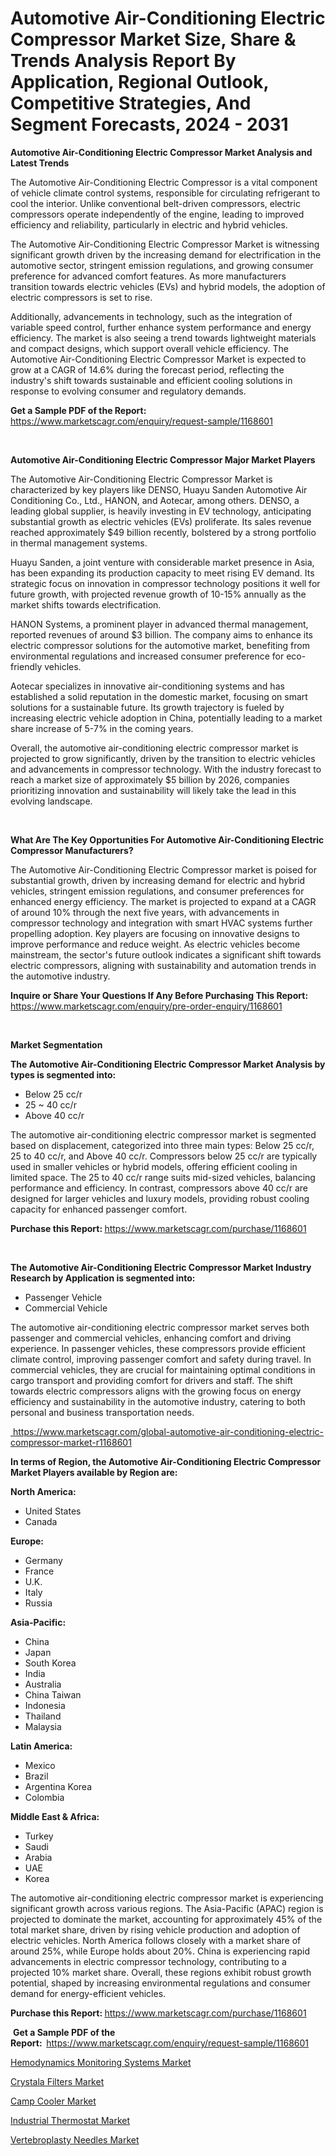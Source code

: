 <p><h1>Automotive Air-Conditioning Electric Compressor Market Size, Share & Trends Analysis Report By Application, Regional Outlook, Competitive Strategies, And Segment Forecasts, 2024 - 2031</h1></p><p><strong>Automotive Air-Conditioning Electric Compressor Market Analysis and Latest Trends</strong></p>
<p><p>The Automotive Air-Conditioning Electric Compressor is a vital component of vehicle climate control systems, responsible for circulating refrigerant to cool the interior. Unlike conventional belt-driven compressors, electric compressors operate independently of the engine, leading to improved efficiency and reliability, particularly in electric and hybrid vehicles. </p><p>The Automotive Air-Conditioning Electric Compressor Market is witnessing significant growth driven by the increasing demand for electrification in the automotive sector, stringent emission regulations, and growing consumer preference for advanced comfort features. As more manufacturers transition towards electric vehicles (EVs) and hybrid models, the adoption of electric compressors is set to rise. </p><p>Additionally, advancements in technology, such as the integration of variable speed control, further enhance system performance and energy efficiency. The market is also seeing a trend towards lightweight materials and compact designs, which support overall vehicle efficiency. The Automotive Air-Conditioning Electric Compressor Market is expected to grow at a CAGR of 14.6% during the forecast period, reflecting the industry's shift towards sustainable and efficient cooling solutions in response to evolving consumer and regulatory demands.</p></p>
<p><strong>Get a Sample PDF of the Report:&nbsp;</strong> <a href="https://www.marketscagr.com/enquiry/request-sample/1168601?utm_campaign=1573&utm_medium=2&utm_source=Github&utm_content=ia&utm_term=30102024&utm_id=automotive-air-conditioning-electric-compressor">https://www.marketscagr.com/enquiry/request-sample/1168601</a></p>
<p>&nbsp;</p>
<p><strong>Automotive Air-Conditioning Electric Compressor Major Market Players</strong></p>
<p><p>The Automotive Air-Conditioning Electric Compressor Market is characterized by key players like DENSO, Huayu Sanden Automotive Air Conditioning Co., Ltd., HANON, and Aotecar, among others. DENSO, a leading global supplier, is heavily investing in EV technology, anticipating substantial growth as electric vehicles (EVs) proliferate. Its sales revenue reached approximately $49 billion recently, bolstered by a strong portfolio in thermal management systems.</p><p>Huayu Sanden, a joint venture with considerable market presence in Asia, has been expanding its production capacity to meet rising EV demand. Its strategic focus on innovation in compressor technology positions it well for future growth, with projected revenue growth of 10-15% annually as the market shifts towards electrification.</p><p>HANON Systems, a prominent player in advanced thermal management, reported revenues of around $3 billion. The company aims to enhance its electric compressor solutions for the automotive market, benefiting from environmental regulations and increased consumer preference for eco-friendly vehicles.</p><p>Aotecar specializes in innovative air-conditioning systems and has established a solid reputation in the domestic market, focusing on smart solutions for a sustainable future. Its growth trajectory is fueled by increasing electric vehicle adoption in China, potentially leading to a market share increase of 5-7% in the coming years.</p><p>Overall, the automotive air-conditioning electric compressor market is projected to grow significantly, driven by the transition to electric vehicles and advancements in compressor technology. With the industry forecast to reach a market size of approximately $5 billion by 2026, companies prioritizing innovation and sustainability will likely take the lead in this evolving landscape.</p></p>
<p>&nbsp;</p>
<p><strong>What Are The Key Opportunities For Automotive Air-Conditioning Electric Compressor Manufacturers?</strong></p>
<p><p>The Automotive Air-Conditioning Electric Compressor market is poised for substantial growth, driven by increasing demand for electric and hybrid vehicles, stringent emission regulations, and consumer preferences for enhanced energy efficiency. The market is projected to expand at a CAGR of around 10% through the next five years, with advancements in compressor technology and integration with smart HVAC systems further propelling adoption. Key players are focusing on innovative designs to improve performance and reduce weight. As electric vehicles become mainstream, the sector's future outlook indicates a significant shift towards electric compressors, aligning with sustainability and automation trends in the automotive industry.</p></p>
<p><strong>Inquire or Share Your Questions If Any Before Purchasing This Report:</strong> <a href="https://www.marketscagr.com/enquiry/pre-order-enquiry/1168601?utm_campaign=1573&utm_medium=2&utm_source=Github&utm_content=ia&utm_term=30102024&utm_id=automotive-air-conditioning-electric-compressor">https://www.marketscagr.com/enquiry/pre-order-enquiry/1168601</a></p>
<p>&nbsp;</p>
<p><strong>Market Segmentation</strong></p>
<p><strong>The Automotive Air-Conditioning Electric Compressor Market Analysis by types is segmented into:</strong></p>
<p><ul><li>Below 25 cc/r</li><li>25 ~ 40 cc/r</li><li>Above 40 cc/r</li></ul></p>
<p><p>The automotive air-conditioning electric compressor market is segmented based on displacement, categorized into three main types: Below 25 cc/r, 25 to 40 cc/r, and Above 40 cc/r. Compressors below 25 cc/r are typically used in smaller vehicles or hybrid models, offering efficient cooling in limited space. The 25 to 40 cc/r range suits mid-sized vehicles, balancing performance and efficiency. In contrast, compressors above 40 cc/r are designed for larger vehicles and luxury models, providing robust cooling capacity for enhanced passenger comfort.</p></p>
<p><strong>Purchase this Report:&nbsp;</strong><a href="https://www.marketscagr.com/purchase/1168601?utm_campaign=1573&utm_medium=2&utm_source=Github&utm_content=ia&utm_term=30102024&utm_id=automotive-air-conditioning-electric-compressor">https://www.marketscagr.com/purchase/1168601</a></p>
<p>&nbsp;</p>
<p><strong>The Automotive Air-Conditioning Electric Compressor Market Industry Research by Application is segmented into:</strong></p>
<p><ul><li>Passenger Vehicle</li><li>Commercial Vehicle</li></ul></p>
<p><p>The automotive air-conditioning electric compressor market serves both passenger and commercial vehicles, enhancing comfort and driving experience. In passenger vehicles, these compressors provide efficient climate control, improving passenger comfort and safety during travel. In commercial vehicles, they are crucial for maintaining optimal conditions in cargo transport and providing comfort for drivers and staff. The shift towards electric compressors aligns with the growing focus on energy efficiency and sustainability in the automotive industry, catering to both personal and business transportation needs.</p></p>
<p><a href="https://www.marketscagr.com/global-automotive-air-conditioning-electric-compressor-market-r1168601?utm_campaign=1573&utm_medium=2&utm_source=Github&utm_content=ia&utm_term=30102024&utm_id=automotive-air-conditioning-electric-compressor">&nbsp;https://www.marketscagr.com/global-automotive-air-conditioning-electric-compressor-market-r1168601</a></p>
<p><strong>In terms of Region, the Automotive Air-Conditioning Electric Compressor Market Players available by Region are:</strong></p>
<p>
    <p> <strong> North America: </strong>
        <ul>
            <li>United States</li>
            <li>Canada</li>
        </ul>
        </p> 
    <p> <strong> Europe: </strong>
        <ul>
            <li>Germany</li>
            <li>France</li>
            <li>U.K.</li>
            <li>Italy</li>
            <li>Russia</li>
        </ul>
        </p> 
    <p> <strong> Asia-Pacific: </strong>
        <ul>
            <li>China</li>
            <li>Japan</li>
            <li>South Korea</li>
            <li>India</li>
            <li>Australia</li>
            <li>China Taiwan</li>
            <li>Indonesia</li>
            <li>Thailand</li>
            <li>Malaysia</li>
        </ul>
        </p> 
    <p> <strong> Latin America: </strong>
        <ul>
            <li>Mexico</li>
            <li>Brazil</li>
            <li>Argentina Korea</li>
            <li>Colombia</li>
        </ul>
        </p> 
    <p> <strong> Middle East & Africa: </strong>
        <ul>
            <li>Turkey</li>
            <li>Saudi</li>
            <li>Arabia</li>
            <li>UAE</li>
            <li>Korea</li>
        </ul>
    </p>
    </p>
<p><p>The automotive air-conditioning electric compressor market is experiencing significant growth across various regions. The Asia-Pacific (APAC) region is projected to dominate the market, accounting for approximately 45% of the total market share, driven by rising vehicle production and adoption of electric vehicles. North America follows closely with a market share of around 25%, while Europe holds about 20%. China is experiencing rapid advancements in electric compressor technology, contributing to a projected 10% market share. Overall, these regions exhibit robust growth potential, shaped by increasing environmental regulations and consumer demand for energy-efficient vehicles.</p></p>
<p><strong>Purchase this Report: </strong><a href="https://www.marketscagr.com/purchase/1168601?utm_campaign=1573&utm_medium=2&utm_source=Github&utm_content=ia&utm_term=30102024&utm_id=automotive-air-conditioning-electric-compressor">https://www.marketscagr.com/purchase/1168601</a></p>
<p>&nbsp;<strong>Get a Sample PDF of the Report:&nbsp;&nbsp;</strong><a href="https://www.marketscagr.com/enquiry/request-sample/1168601?utm_campaign=1573&utm_medium=2&utm_source=Github&utm_content=ia&utm_term=30102024&utm_id=automotive-air-conditioning-electric-compressor">https://www.marketscagr.com/enquiry/request-sample/1168601</a></p>
<p><strong></strong></p>
<p><p><a href="https://www.linkedin.com/pulse/unveiling-market-trends-global-hemodynamics-monitoring-systems-nuxie?utm_campaign=1573&utm_medium=2&utm_source=Github&utm_content=ia&utm_term=30102024&utm_id=automotive-air-conditioning-electric-compressor">Hemodynamics Monitoring Systems Market</a></p><p><a href="https://www.linkedin.com/pulse/crystala-filters-market-research-report-2024-2031-researcherly-y4p7e?utm_campaign=1573&utm_medium=2&utm_source=Github&utm_content=ia&utm_term=30102024&utm_id=automotive-air-conditioning-electric-compressor">Crystala Filters Market</a></p><p><a href="https://www.linkedin.com/pulse/global-camp-cooler-industry-analysis-share-growth-trends-hfdae?utm_campaign=1573&utm_medium=2&utm_source=Github&utm_content=ia&utm_term=30102024&utm_id=automotive-air-conditioning-electric-compressor">Camp Cooler Market</a></p><p><a href="https://www.linkedin.com/pulse/investing-industrial-thermostat-market-trends-leading-products-slfre?utm_campaign=1573&utm_medium=2&utm_source=Github&utm_content=ia&utm_term=30102024&utm_id=automotive-air-conditioning-electric-compressor">Industrial Thermostat Market</a></p><p><a href="https://www.linkedin.com/pulse/top-trends-transforming-vertebroplasty-needles-market-2024--sxp4e?utm_campaign=1573&utm_medium=2&utm_source=Github&utm_content=ia&utm_term=30102024&utm_id=automotive-air-conditioning-electric-compressor">Vertebroplasty Needles Market</a></p></p>